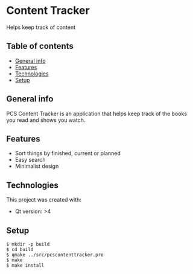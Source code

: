 # Content Tracker

Helps keep track of content

## Table of contents

* [General info](#general-info)
* [Features](#features)
* [Technologies](#technologies)
* [Setup](#setup)

## General info

PCS Content Tracker is an application that helps keep track of the books you read and shows you watch.

## Features

* Sort things by finished, current or planned
* Easy search
* Minimalist design

## Technologies

This project was created with:

* Qt version: >4

## Setup

```
$ mkdir -p build
$ cd build
$ qmake ../src/pcscontenttracker.pro
$ make
$ make install
```
